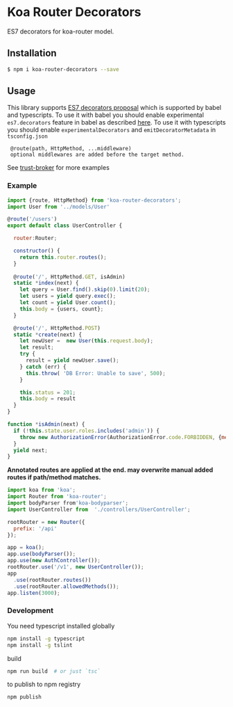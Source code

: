 # Koa Router Decorators

ES7 decorators for koa-router model.

## Installation

```bash
$ npm i koa-router-decorators --save
```

## Usage

This library supports [ES7 decorators proposal][decorators-url] which is supported by babel and typescripts. 
To use it with babel you should enable experimental `es7.decorators` feature in babel as described [here][babel-experimental-url].
To use it with typescripts you should enable `experimentalDecorators` and `emitDecoratorMetadata` in `tsconfig.json`

```
 @route(path, HttpMethod, ...middleware)
 optional middlewares are added before the target method. 
```
See [trust-broker](https://github.com/xmlking/trust-broker) for more examples  

### Example

```js
import {route, HttpMethod} from 'koa-router-decorators';
import User from '../models/User'

@route('/users')
export default class UserController {

  router:Router;

  constructor() {
    return this.router.routes();
  }
  
  @route('/', HttpMethod.GET, isAdmin)
  static *index(next) {
    let query = User.find().skip(0).limit(20);
    let users = yield query.exec();
    let count = yield User.count();
    this.body = {users, count};
  }

  @route('/', HttpMethod.POST)
  static *create(next) {
    let newUser =  new User(this.request.body);
    let result;
    try {
      result = yield newUser.save();
    } catch (err) {
      this.throw( 'DB Error: Unable to save', 500);
    }

    this.status = 201;
    this.body = result
  }
}

function *isAdmin(next) {
  if (!this.state.user.roles.includes('admin')) {
    throw new AuthorizationError(AuthorizationError.code.FORBIDDEN, {message: 'insufficient role (admin only)'});
  }
  yield next;
}
```

**Annotated routes are applied at the end. may overwrite manual added routes if path/method matches.** 

```js
import koa from 'koa';
import Router from 'koa-router';
import bodyParser from'koa-bodyparser';
import UserController from  './controllers/UserController';

rootRouter = new Router({
  prefix: '/api'
});

app = koa();
app.use(bodyParser());
app.use(new AuthController());
rootRouter.use('/v1', new UserController());
app
  .use(rootRouter.routes())
  .use(rootRouter.allowedMethods());
app.listen(3000);
```

### Development 

You need typescript installed globally
```bash
npm install -g typescript
npm install -g tslint
```
build
```bash
npm run build  # or just `tsc`
```
 to publish to npm registry 
 ```bash
 npm publish
 ```
 

[babel-url]: http://babeljs.io/
[decorators-url]: https://github.com/wycats/javascript-decorators
[babel-experimental-url]: https://babeljs.io/docs/usage/experimental/#usage

 